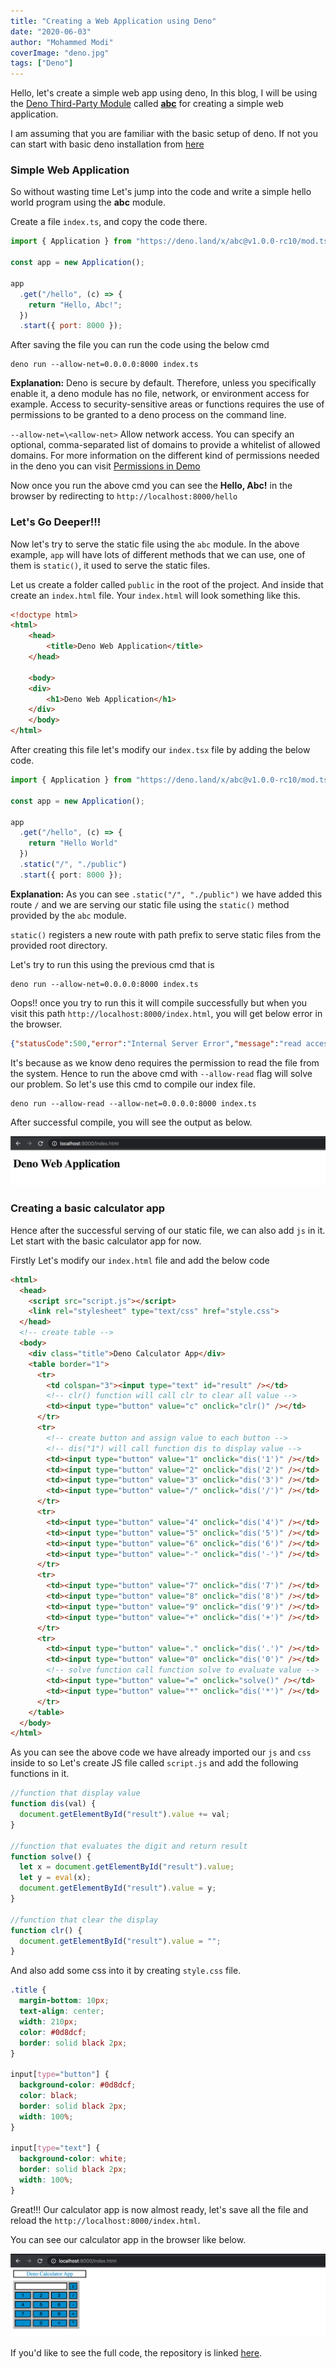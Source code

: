 ```yaml
---
title: "Creating a Web Application using Deno"
date: "2020-06-03"
author: "Mohammed Modi"
coverImage: "deno.jpg"
tags: ["Deno"]
---
```


Hello, let's create a simple web app using deno, In this blog, I will be using the [Deno Third-Party Module](https://deno.land/x/) called **[abc](https://deno.land/x/abc@v1.3.3)** for creating a simple web application.

I am assuming that you are familiar with the basic setup of deno. If not you can start with basic deno installation from [here](/hello-world-deno/)

### Simple Web Application

So without wasting time Let's jump into the code and write a simple hello world program using the **abc** module.

Create a file `index.ts`, and copy the code there.
```js
import { Application } from "https://deno.land/x/abc@v1.0.0-rc10/mod.ts";

const app = new Application();

app
  .get("/hello", (c) => {
    return "Hello, Abc!";
  })
  .start({ port: 8000 });
```
After saving the file you can run the code using the below cmd
```
deno run --allow-net=0.0.0.0:8000 index.ts
```
**Explanation:**
Deno is secure by default. Therefore, unless you specifically enable it, a deno module has no file, network, or environment access for example. Access to security-sensitive areas or functions requires the use of permissions to be granted to a deno process on the command line.

`--allow-net=\<allow-net>` Allow network access. You can specify an optional, comma-separated list of domains to provide a whitelist of allowed domains. For more information on the different kind of permissions needed in the deno you can visit [Permissions in Demo](https://deno.land/manual/getting_started/permissions)

Now once you run the above cmd you can see the **Hello, Abc!** in the browser by redirecting to `http://localhost:8000/hello`

### Let's Go Deeper!!!

Now let's try to serve the static file using the `abc` module. In the above example, `app` will have lots of different methods that we can use, one of them is `static()`, it used to serve the static files.

Let us create a folder called `public` in the root of the project. And inside that create an `index.html` file. Your `index.html` will look something like this.

```html
<!doctype html>
<html>
    <head>
        <title>Deno Web Application</title>
    </head>
    
    <body>
    <div>
        <h1>Deno Web Application</h1>
    </div>
    </body>
</html>
```

After creating this file let's modify our `index.tsx` file by adding the below code.
```ts
import { Application } from "https://deno.land/x/abc@v1.0.0-rc10/mod.ts";

const app = new Application();

app
  .get("/hello", (c) => {
    return "Hello World"
  })
  .static("/", "./public")
  .start({ port: 8000 });
```
**Explanation:**
As you can see `.static("/", "./public")` we have added this route `/` and we are serving our static file using the `static()` method provided by the `abc` module.

`static()` registers a new route with path prefix to serve static files from the provided root directory.

Let's try to run this using the previous cmd that is 
```
deno run --allow-net=0.0.0.0:8000 index.ts
```
Oops!! once you try to run this it will compile successfully but when you visit this path
`http://localhost:8000/index.html`, you will get below error in the browser.
```json
{"statusCode":500,"error":"Internal Server Error","message":"read access to <CWD>, run again with the --allow-read flag"}
```
It's because as we know deno requires the permission to read the file from the system. Hence to run the above cmd with `--allow-read` flag will solve our problem. So let's use this cmd to compile our index file.
```
deno run --allow-read --allow-net=0.0.0.0:8000 index.ts
```
After successful compile, you will see the output as below.

![deno-first-app](deno-first-app.png)

### Creating a basic calculator app
Hence after the successful serving of our static file, we can also add `js` in it. Let start with the basic calculator app for now.

Firstly Let's modify our `index.html` file and add the below code
```html
<html>
  <head>
    <script src="script.js"></script>
    <link rel="stylesheet" type="text/css" href="style.css">
  </head>
  <!-- create table -->
  <body>
    <div class="title">Deno Calculator App</div>
    <table border="1">
      <tr>
        <td colspan="3"><input type="text" id="result" /></td>
        <!-- clr() function will call clr to clear all value -->
        <td><input type="button" value="c" onclick="clr()" /></td>
      </tr>
      <tr>
        <!-- create button and assign value to each button -->
        <!-- dis("1") will call function dis to display value -->
        <td><input type="button" value="1" onclick="dis('1')" /></td>
        <td><input type="button" value="2" onclick="dis('2')" /></td>
        <td><input type="button" value="3" onclick="dis('3')" /></td>
        <td><input type="button" value="/" onclick="dis('/')" /></td>
      </tr>
      <tr>
        <td><input type="button" value="4" onclick="dis('4')" /></td>
        <td><input type="button" value="5" onclick="dis('5')" /></td>
        <td><input type="button" value="6" onclick="dis('6')" /></td>
        <td><input type="button" value="-" onclick="dis('-')" /></td>
      </tr>
      <tr>
        <td><input type="button" value="7" onclick="dis('7')" /></td>
        <td><input type="button" value="8" onclick="dis('8')" /></td>
        <td><input type="button" value="9" onclick="dis('9')" /></td>
        <td><input type="button" value="+" onclick="dis('+')" /></td>
      </tr>
      <tr>
        <td><input type="button" value="." onclick="dis('.')" /></td>
        <td><input type="button" value="0" onclick="dis('0')" /></td>
        <!-- solve function call function solve to evaluate value -->
        <td><input type="button" value="=" onclick="solve()" /></td>
        <td><input type="button" value="*" onclick="dis('*')" /></td>
      </tr>
    </table>
  </body>
</html>
```
As you can see the above code we have already imported our `js` and `css` inside to so Let's create JS file called `script.js` and add the following functions in it.
```js
//function that display value
function dis(val) {
  document.getElementById("result").value += val;
}

//function that evaluates the digit and return result
function solve() {
  let x = document.getElementById("result").value;
  let y = eval(x);
  document.getElementById("result").value = y;
}

//function that clear the display
function clr() {
  document.getElementById("result").value = "";
}
```
And also add some css into it by creating `style.css` file.
```css
.title {
  margin-bottom: 10px;
  text-align: center;
  width: 210px;
  color: #0d8dcf;
  border: solid black 2px;
}

input[type="button"] {
  background-color: #0d8dcf;
  color: black;
  border: solid black 2px;
  width: 100%;
}

input[type="text"] {
  background-color: white;
  border: solid black 2px;
  width: 100%;
}
```

Great!!! Our calculator app is now almost ready, let's save all the file and reload the `http://localhost:8000/index.html`.

You can see our calculator app in the browser like below.

![basic-calculator](basic-calculator.png)

If you'd like to see the full code, the repository is linked [here](https://github.com/LoginRadius/engineering-blog-samples/tree/master/Deno/WebAppWithDemo).

